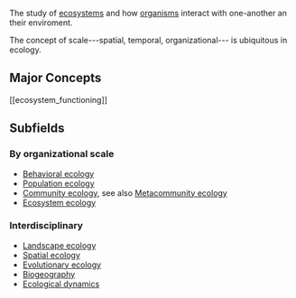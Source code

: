 


The study of [ecosystems](ecosystem.md) and how [organisms](organism.md) interact with one-another an their enviroment.

The concept of scale---spatial, temporal, organizational--- is ubiquitous in ecology. 

## Major Concepts

[[ecosystem_functioning]]

## Subfields

### By organizational scale
- [Behavioral ecology](./behavioral_ecology.md)
- [Population ecology](./population_ecology.md)
- [Community ecology](community_ecology.md), see also [Metacommunity ecology](metacommunity_ecology.md)
- [Ecosystem ecology](ecosystem_ecology.md)


### Interdisciplinary
- [Landscape ecology](landscape_ecology.md)
- [Spatial ecology](./spatial_ecology.md)
- [Evolutionary ecology](evolutionary_ecology.md) 
- [Biogeography](./biogeography.md)
- [Ecological dynamics](ecological_dynamics.md)